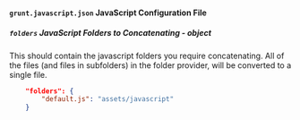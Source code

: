 #### `grunt.javascript.json` JavaScript Configuration File
##### `folders` JavaScript Folders to Concatenating *- object*
This should contain the javascript folders you require concatenating. All of the files (and files in subfolders) in the
folder provider, will be converted to a single file.
```json
	"folders": {
		"default.js": "assets/javascript"
	}
```